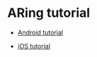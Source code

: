 # ARing tutorial

- [Android tutorial][android]

- [iOS tutorial][ios]
  
[android]: android.md
[iOS]: ios.md
